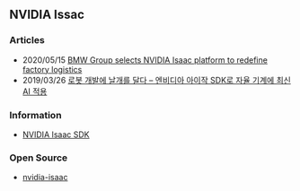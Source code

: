 ## NVIDIA Issac 


### Articles
- 2020/05/15 [BMW Group selects NVIDIA Isaac platform to redefine factory logistics](https://www.greencarcongress.com/2020/05/20200515-nvidia.html)
- 2019/03/26 [로봇 개발에 날개를 달다 – 엔비디아 아이작 SDK로 자율 기계에 최신 AI 적용](https://blogs.nvidia.co.kr/2019/03/26/isaac-sdk-general-availability/)


### Information
- [NVIDIA Isaac SDK](https://developer.nvidia.com/isaac-sdk)


### Open Source
- [nvidia-isaac](https://github.com/nvidia-isaac)
